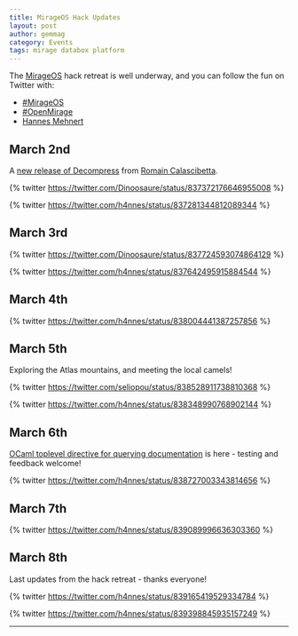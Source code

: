 ```yaml
---
title: MirageOS Hack Updates
layout: post
author: gemmag
category: Events
tags: mirage databox platform
---
```


The [MirageOS](https://mirage.io/) hack retreat is well underway, and you can follow the fun on Twitter with:

* [#MirageOS](https://twitter.com/search?q=%23MirageOS&src=tyah)
* [#OpenMirage](https://twitter.com/OpenMirage)
* [Hannes Mehnert](https://twitter.com/h4nnes)

## March 2nd

A [new release of Decompress](https://github.com/oklm-wsh/Decompress/releases/tag/0.5) from [Romain Calascibetta](http://din.osau.re/).

{% twitter https://twitter.com/Dinoosaure/status/837372176646955008 %}

{% twitter https://twitter.com/h4nnes/status/837281344812089344 %}

## March 3rd

{% twitter https://twitter.com/Dinoosaure/status/837724593074864129 %}

{% twitter https://twitter.com/h4nnes/status/837642495915884544 %}

## March 4th

{% twitter https://twitter.com/h4nnes/status/838004441387257856 %}

## March 5th

Exploring the Atlas mountains, and meeting the local camels!

{% twitter https://twitter.com/seliopou/status/838528911738810368 %}

{% twitter https://twitter.com/h4nnes/status/838348990768902144 %}

## March 6th

[OCaml toplevel directive for querying documentation](https://github.com/reynir/ocp-index-top) is here - testing and feedback welcome!

{% twitter https://twitter.com/h4nnes/status/838727003343814656 %}

## March 7th

{% twitter https://twitter.com/h4nnes/status/839089996636303360 %}

## March 8th

Last updates from the hack retreat - thanks everyone!

{% twitter https://twitter.com/h4nnes/status/839165419529334784 %}

{% twitter https://twitter.com/h4nnes/status/839398845935157249 %}

----
